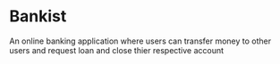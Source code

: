 # Bankist

An online banking application where users can transfer money to other users and request loan and close thier respective account
